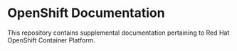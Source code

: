 # OpenShift Documentation

This repository contains supplemental documentation pertaining to Red Hat OpenShift Container Platform.
